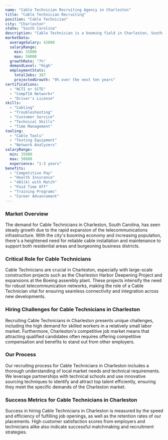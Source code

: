 ```yaml
---
name: "Cable Technician Recruiting Agency in Charleston"
title: "Cable Technician Recruiting"
position: "Cable Technician"
city: "Charleston"
state: "South Carolina"
description: "Cable Technician is a booming field in Charleston, South Carolina, offering both full-time and independent contract work."
marketData:
  averageSalary: 42000
  salaryRange:
    min: 35000
    max: 50000
  growthRate: "7%"
  demandLevel: "High"
  employmentStats:
    totalJobs: 387
    projectedGrowth: "9% over the next ten years"
certifications:
  - "NCTI or SCTE"
  - "CompTIA Network+"
  - "Driver's License"
skills:
  - "Cabling"
  - "Troubleshooting"
  - "Customer Service"
  - "Technical Skills"
  - "Time Management"
tooling:
  - "Cable Tools"
  - "Testing Equipment"
  - "Network Analyzers"
salaryRange:
  min: 35000
  max: 50000
  experience: "1-3 years"
benefits:
  - "Competitive Pay"
  - "Health Insurance"
  - "401(k) with Match"
  - "Paid Time Off"
  - "Training Programs"
  - "Career Advancement"
---
```


### Market Overview
The demand for Cable Technicians in Charleston, South Carolina, has seen steady growth due to the rapid expansion of the telecommunications infrastructure. With the city's booming economy and increasing population, there's a heightened need for reliable cable installation and maintenance to support both residential areas and burgeoning business districts.

### Critical Role for Cable Technicians
Cable Technicians are crucial in Charleston, especially with large-scale construction projects such as the Charleston Harbor Deepening Project and expansions at the Boeing assembly plant. These projects intensify the need for robust telecommunication networks, making the role of a Cable Technician vital for ensuring seamless connectivity and integration across new developments.

### Hiring Challenges for Cable Technicians in Charleston
Recruiting Cable Technicians in Charleston presents unique challenges, including the high demand for skilled workers in a relatively small labor market. Furthermore, Charleston's competitive job market means that attracting qualified candidates often requires offering competitive compensation and benefits to stand out from other employers.

### Our Process
Our recruiting process for Cable Technicians in Charleston includes a thorough understanding of local market needs and technical requirements. We leverage partnerships with technical schools and use innovative sourcing techniques to identify and attract top talent efficiently, ensuring they meet the specific demands of the Charleston market.

### Success Metrics for Cable Technicians in Charleston
Success in hiring Cable Technicians in Charleston is measured by the speed and efficiency of fulfilling job openings, as well as the retention rates of our placements. High customer satisfaction scores from employers and technicians alike also indicate successful matchmaking and recruitment strategies.